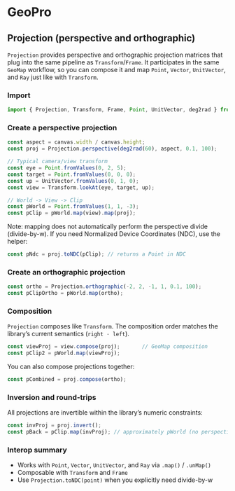 # GeoPro


## Projection (perspective and orthographic)

`Projection` provides perspective and orthographic projection matrices that plug into the same pipeline as `Transform`/`Frame`. It participates in the same `GeoMap` workflow, so you can compose it and map `Point`, `Vector`, `UnitVector`, and `Ray` just like with `Transform`.

### Import

```ts
import { Projection, Transform, Frame, Point, UnitVector, deg2rad } from '@shaders-mono/geopro';
```

### Create a perspective projection

```ts
const aspect = canvas.width / canvas.height;
const proj = Projection.perspective(deg2rad(60), aspect, 0.1, 100);

// Typical camera/view transform
const eye = Point.fromValues(0, 2, 5);
const target = Point.fromValues(0, 0, 0);
const up = UnitVector.fromValues(0, 1, 0);
const view = Transform.lookAt(eye, target, up);

// World -> View -> Clip
const pWorld = Point.fromValues(1, 1, -3);
const pClip = pWorld.map(view).map(proj);
```

Note: mapping does not automatically perform the perspective divide (divide-by-w). If you need Normalized Device Coordinates (NDC), use the helper:

```ts
const pNdc = proj.toNDC(pClip); // returns a Point in NDC
```

### Create an orthographic projection

```ts
const ortho = Projection.orthographic(-2, 2, -1, 1, 0.1, 100);
const pClipOrtho = pWorld.map(ortho);
```

### Composition

`Projection` composes like `Transform`. The composition order matches the library’s current semantics (`right · left`).

```ts
const viewProj = view.compose(proj);       // GeoMap composition
const pClip2 = pWorld.map(viewProj);
```

You can also compose projections together:

```ts
const pCombined = proj.compose(ortho);
```

### Inversion and round-trips

All projections are invertible within the library’s numeric constraints:

```ts
const invProj = proj.invert();
const pBack = pClip.map(invProj); // approximately pWorld (no perspective divide)
```

### Interop summary

- Works with `Point`, `Vector`, `UnitVector`, and `Ray` via `.map()` / `.unMap()`
- Composable with `Transform` and `Frame`
- Use `Projection.toNDC(point)` when you explicitly need divide-by-w

